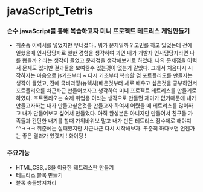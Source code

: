 # javaScript_Tetris

### 순수 javaScript를 통해 복습하고자 미니 프로젝트 테트리스 게임만들기


- 취준중 이력서를 넣었지만 무너졌다..
뭐가 문제일까 ? 고민를 하고 있었는데 전에 일했을때 인사담당자로 일한 경험을 생각하여 과연 내가 개발자 인사담당자라면 나를 뽑을까 ? 라는 생각이 들었고
문제점을 생각해보기로 하였다. 나의 문제점을 이력서 문제도 있지만 결과물을 보여줄수 있는것이 없는거 같았다.
그래서 처음다시 시작하자는 마음으로 js기초부터 ~ 다시 기초부터 복습할 겸 포트폴리오를 만들자는 생각이 들었고, 전에 국비과정(뉴렉처)배운것부터 새로 배우고 싶은것을 공부하면서
포트폴리오를 차근차근 만들어보자고 생각하여 미니 프로젝트 테트리스를 만들기로 하였다.
포트폴리오는 숙제 취업용 이라는 생각으로 만들면 재미가 없기때문에 내가 만들고자하는 내가 만들고싶은것을 만들고자 하여서 어렸을 때 테트리스를 많이하고 내가 만들어보고 싶어서 만들었다.
아직 완성본은 아니지만 만들어서 친구들 가족들과 간단한 내기를 할때 가위바위보 말고 내가 만든 테트리스 점수제로 해야지 ^^ㅋㅋㅋ
취준에는 실패했지만 차근차근 다시 시작해보자. 꾸준히 하다보면 언젠가는 좋은 결과가 있겠지 ! 화이팅 !

### 주요기능

- HTML,CSS,JS을 이용한 테트리스판 만들기
- 테트리스 블록 만들기
- 블록 충돌방지처리



